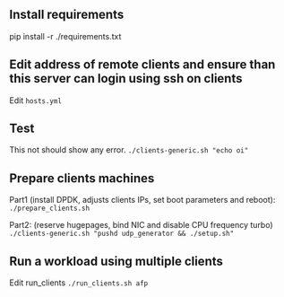 
## Install requirements
pip install -r ./requirements.txt

## Edit address of remote clients and ensure than this server can login using ssh on clients
Edit `hosts.yml`

## Test

This not should show any error.
`./clients-generic.sh "echo oi"`

## Prepare clients machines

Part1 (install DPDK, adjusts clients IPs, set boot parameters and reboot):
`./prepare_clients.sh`

Part2: (reserve hugepages, bind NIC and disable CPU frequency turbo)
`./clients-generic.sh "pushd udp_generator && ./setup.sh"`

## Run a workload using multiple clients

Edit run_clients
`./run_clients.sh afp`
